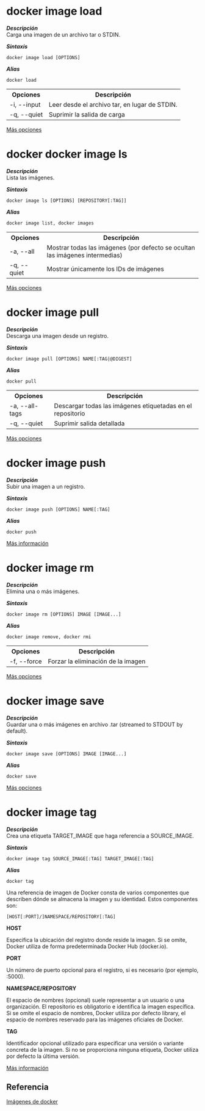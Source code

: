 # docker image load  
***Descripción***  
Carga una imagen de un archivo tar o STDIN.  

***Sintaxis***  
```
docker image load [OPTIONS]
```

***Alias***  
```
docker load
```

<table>
  <tr>
    <th>Opciones</th>
    <th>Descripción</th>
  </tr>
  <tr>
    <td>-i, --input</td>
    <td>Leer desde el archivo tar, en lugar de STDIN.</td>
  </tr>
  <tr>
    <td>-q, --quiet	</td>
    <td>Suprimir la salida de carga</td>
  </tr>
</table>  

[Más opciones](https://docs.docker.com/reference/cli/docker/image/load/)  

# docker docker image ls

***Descripción***  
Lista las imágenes.  

***Sintaxis***  
```
docker image ls [OPTIONS] [REPOSITORY[:TAG]]
```

***Alias***  
```
docker image list, docker images
```

<table>
  <tr>
    <th>Opciones</th>
    <th>Descripción</th>
  </tr>
  <tr>
    <td>-a, --all</td>
    <td>Mostrar todas las imágenes (por defecto se ocultan las imágenes intermedias)</td>
  </tr>
  <tr>
    <td>-q, --quiet	</td>
    <td>Mostrar únicamente los IDs de imágenes</td>
  </tr>
</table>  

[Más opciones](https://docs.docker.com/reference/cli/docker/image/ls/)  

# docker image pull  
***Descripción***  
Descarga una imagen desde un registro.  

***Sintaxis***  
```
docker image pull [OPTIONS] NAME[:TAG|@DIGEST]
```

***Alias***  
```
docker pull
```

<table>
  <tr>
    <th>Opciones</th>
    <th>Descripción</th>
  </tr>
  <tr>
    <td>-a, --all-tags</td>
    <td>Descargar todas las imágenes etiquetadas en el repositorio</td>
  </tr>
  <tr>
    <td>-q, --quiet	</td>
    <td>Suprimir salida detallada</td>
  </tr>
</table>

[Más opciones](https://docs.docker.com/reference/cli/docker/image/pull/)  

# docker image push  
***Descripción***  
Subir una imagen a un registro.  

***Sintaxis***  
```
docker image push [OPTIONS] NAME[:TAG]
```

***Alias***  
```
docker push
```

[Más información](https://docs.docker.com/reference/cli/docker/image/push/)  

# docker image rm  
***Descripción***  
Elimina una o más imágenes.  

***Sintaxis***  
```
docker image rm [OPTIONS] IMAGE [IMAGE...]
```

***Alias***  
```
docker image remove, docker rmi
```

<table>
  <tr>
    <th>Opciones</th>
    <th>Descripción</th>
  </tr>
  <tr>
    <td>-f, --force</td>
    <td>Forzar la eliminación de la imagen</td>
  </tr>
</table>

[Más opciones](https://docs.docker.com/reference/cli/docker/image/rm/)  

# docker image save  
***Descripción***  
Guardar una o más imágenes en archivo .tar (streamed to STDOUT by default).  

***Sintaxis***  
```
docker image save [OPTIONS] IMAGE [IMAGE...]
```

***Alias***  
```
docker save
```

[Más opciones](https://docs.docker.com/reference/cli/docker/image/save/)  

# docker image tag  
***Descripción***  
Crea una etiqueta TARGET_IMAGE que haga referencia a SOURCE_IMAGE.    

***Sintaxis***  
```
docker image tag SOURCE_IMAGE[:TAG] TARGET_IMAGE[:TAG]
```

***Alias***  
```
docker tag
```

Una referencia de imagen de Docker consta de varios componentes que describen dónde se almacena la imagen y su identidad. Estos componentes son:
```
[HOST[:PORT]/]NAMESPACE/REPOSITORY[:TAG]
```

**HOST**  

Especifica la ubicación del registro donde reside la imagen. Si se omite, Docker utiliza de forma predeterminada Docker Hub (docker.io).  

**PORT**  

Un número de puerto opcional para el registro, si es necesario (por ejemplo, :5000).  

**NAMESPACE/REPOSITORY**  

El espacio de nombres (opcional) suele representar a un usuario o una organización. El repositorio es obligatorio e identifica la imagen específica. Si se omite el espacio de nombres, Docker utiliza por defecto library, el espacio de nombres reservado para las imágenes oficiales de Docker.  

**TAG**  

Identificador opcional utilizado para especificar una versión o variante concreta de la imagen. Si no se proporciona ninguna etiqueta, Docker utiliza por defecto la última versión.  

[Más información](https://docs.docker.com/reference/cli/docker/image/tag/)  

## Referencia

[Imágenes de docker](https://docs.docker.com/reference/cli/docker/image/)  
